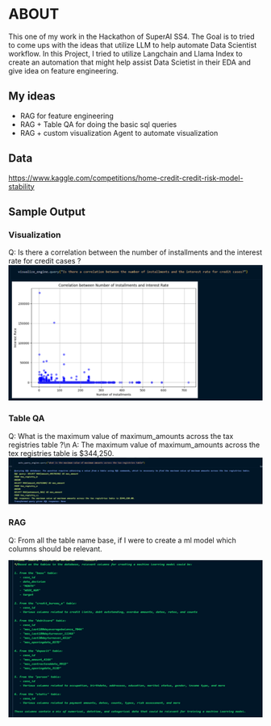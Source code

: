 # ABOUT
This one of my work in the Hackathon of SuperAI SS4. The Goal is to tried to come ups with the ideas that utilize LLM to help automate Data Scientist workflow.
In this Project, I tried to utilize Langchain and Llama Index to create an automation that might help assist Data Scietist in their EDA and give idea on feature engineering.

## My ideas
- RAG for feature engineering
- RAG + Table QA for doing the basic sql queries
- RAG + custom visualization Agent to automate visualization

## Data
https://www.kaggle.com/competitions/home-credit-credit-risk-model-stability

## Sample Output
### Visualization
Q: Is there a correlation between the number of installments and the interest rate for credit cases ?
![alt text](image-1.png)

### Table QA
Q: What is the maximum value of maximum_amounts across the tax registries table ?\n
A: The maximum value of maximum_amounts across the tex registries table is $344,250.
![alt text](image-4.png)

### RAG
Q: From all the table name base, if I were to create a ml model which columns should be relevant.

![alt text](image-5.png)
